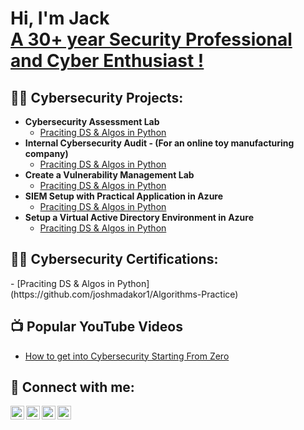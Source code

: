 <h1>Hi, I'm Jack <br/><a href="https://github.com/joshmadakor1"></a> <a href="https://www.linkedin.com/in/joshmadakor/">A 30+ year Security Professional and Cyber Enthusiast !</a> <a href="https://www.youtube.com/c/joshmadakor"></a></h1>
<h2>👨‍💻 Cybersecurity Projects:</h2>

- <b>Cybersecurity Assessment Lab </b>
  - [Praciting DS & Algos in Python](https://github.com/joshmadakor1/Algorithms-Practice)
- <b>Internal Cybersecurity Audit - (For an online toy manufacturing company)</b>
  - [Praciting DS & Algos in Python](https://github.com/joshmadakor1/Algorithms-Practice)
- <b>Create a Vulnerability Management Lab</b>
  - [Praciting DS & Algos in Python](https://github.com/joshmadakor1/Algorithms-Practice)
 - <b>SIEM Setup with Practical Application in Azure</b>
   - [Praciting DS & Algos in Python](https://github.com/joshmadakor1/Algorithms-Practice)
 - <b>Setup a Virtual Active Directory Environment in Azure</b>
   - [Praciting DS & Algos in Python](https://github.com/joshmadakor1/Algorithms-Practice)
 

<h2>👨‍💻 Cybersecurity Certifications:</h2>
- [Praciting DS & Algos in Python](https://github.com/joshmadakor1/Algorithms-Practice)

<h2>📺 Popular YouTube Videos</h2>

- [How to get into Cybersecurity Starting From Zero](https://www.youtube.com/watch?v=a83ASGn_V_s)


<h2> 🤳 Connect with me:</h2>

[<img align="left" alt="JoshMadakor | YouTube" width="22px" src="https://cdn.jsdelivr.net/npm/simple-icons@v3/icons/youtube.svg" />][youtube]
[<img align="left" alt="JoshMadakor | Twitter" width="22px" src="https://cdn.jsdelivr.net/npm/simple-icons@v3/icons/twitter.svg" />][twitter]
[<img align="left" alt="JoshMadakor | LinkedIn" width="22px" src="https://cdn.jsdelivr.net/npm/simple-icons@v3/icons/linkedin.svg" />][linkedin]
[<img align="left" alt="JoshMadakor | Instagram" width="22px" src="https://cdn.jsdelivr.net/npm/simple-icons@v3/icons/instagram.svg" />][instagram]

[twitter]: https://twitter.com/joshmadakor
[youtube]: https://www.youtube.com/c/joshmadakor
[instagram]: https://www.instagram.com/joshmadakor/
[linkedin]: https://linkedin.com/in/joshmadakor

